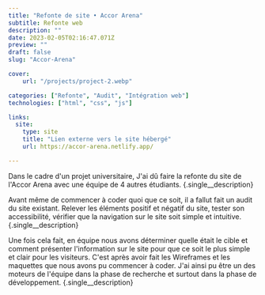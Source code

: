 ```yaml
---
title: "Refonte de site • Accor Arena"
subtitle: Refonte web
description: ""
date: 2023-02-05T02:16:47.071Z
preview: ""
draft: false
slug: "Accor-Arena"

cover:
    url: "/projects/project-2.webp"

categories: ["Refonte", "Audit", "Intégration web"]
technologies: ["html", "css", "js"]

links:
  site:
    type: site
    title: "Lien externe vers le site hébergé"
    url: https://accor-arena.netlify.app/

---
```


Dans le cadre d'un projet universitaire, J'ai dû faire la refonte du site de l'Accor Arena avec une équipe de 4 autres étudiants.
{.single__description}

Avant même de commencer à coder quoi que ce soit, il a fallut fait un audit du site existant. Relever les éléments positif et négatif du site, tester son accessibilité, vérifier que la navigation sur le site soit simple et intuitive.
{.single__description}

Une fois cela fait, en équipe nous avons déterminer quelle était le cible et comment présenter l'information sur le site pour que ce soit le plus simple et clair pour les visiteurs. C'est après avoir fait les Wireframes et les maquettes que nous avons pu commencer à coder. J'ai ainsi pu être un des moteurs de l'équipe dans la phase de recherche et surtout dans la phase de développement.
{.single__description}
